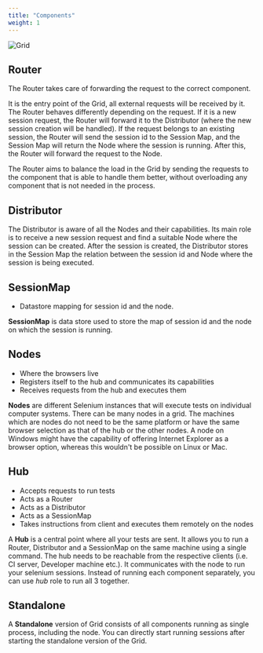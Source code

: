 ```yaml
---
title: "Components"
weight: 1
---
```


![Grid](/images/grid_4.png)

## Router

The Router takes care of forwarding the request to the correct component.

It is the entry point of the Grid, all external requests will be received by it.
The Router behaves differently depending on the request. If it is a new session
request, the Router will forward it to the Distributor (where the new session 
creation will be handled). If the request belongs to an existing session, the
Router will send the session id to the Session Map, and the Session Map will 
return the Node where the session is running. After this, the Router will
forward the request to the Node.

The Router aims to balance the load in the Grid by sending the requests to the
component that is able to handle them better, without overloading any component
that is not needed in the process.

## Distributor

The Distributor is aware of all the Nodes and their capabilities. Its main role is
to receive a new session request and find a suitable Node where the session can be
created. After the session is created, the Distributor stores in the Session Map
the relation between the session id and Node where the session is being executed. 

## SessionMap
* Datastore mapping for session id and the node.

__SessionMap__ is data store used to store the map of session id and the node on which the session is running.

## Nodes

* Where the browsers live
* Registers itself to the hub and communicates its capabilities
* Receives requests from the hub and executes them

__Nodes__ are different Selenium instances
that will execute tests on individual computer systems.
There can be many nodes in a grid.
The machines which are nodes do not need to be the same platform
or have the same browser selection as that of the hub or the other nodes.
A node on Windows might have the capability of
offering Internet Explorer as a browser option,
whereas this wouldn't be possible on Linux or Mac.

## Hub
* Accepts requests to run tests
* Acts as a Router
* Acts as a Distributor
* Acts as a SessionMap
* Takes instructions from client and executes them remotely on the nodes

A __Hub__ is a central point where all your tests are sent.
It allows you to run a Router, Distributor and a SessionMap on the same machine using a single command. 
The hub needs to be reachable from the respective clients (i.e. CI server, Developer machine etc.). 
It communicates with the node to run your selenium sessions. Instead of running each component separately, 
you can use _hub_ role to run all 3 together.

## Standalone

A __Standalone__ version of Grid consists of all components running as single process, including the node.
You can directly start running sessions after starting the standalone version of the Grid.
